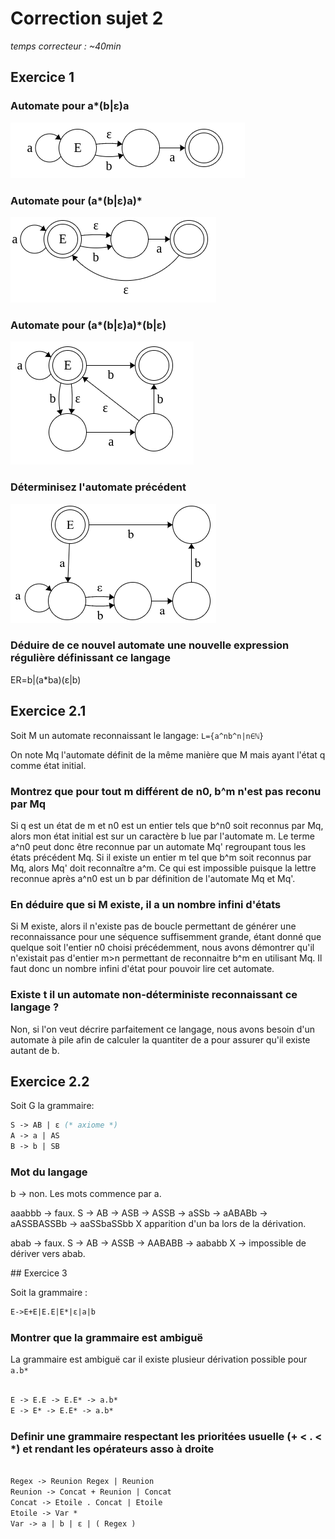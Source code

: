 # Correction sujet 2

*temps correcteur : ~40min*

## Exercice 1

### Automate pour a\*(b|ε)a

![](images/sujet5_automate1.png)

### Automate pour (a\*(b|ε)a)\*

![](images/sujet5_automate2.png)

### Automate pour (a\*(b|ε)a)\*(b|ε)

![](images/sujet5_automate3.png)


### Déterminisez l'automate précédent

![](images/sujet5_automate4.png)


### Déduire de ce nouvel automate une nouvelle expression régulière définissant ce langage

ER=b|(a*ba)(ε|b)

## Exercice 2.1

Soit M un automate reconnaissant le langage: `L={a^nb^n|n∈ℕ}`

On note Mq l'automate définit de la même manière que M mais ayant l'état q comme état initial.

### Montrez que pour tout m différent de n0, b^m n'est pas reconu par Mq

Si q est un état de m et n0 est un entier tels que b^n0 soit reconnus par Mq, alors mon état initial est sur un caractère b lue par l'automate m. Le terme a^n0 peut donc être reconnue par un automate Mq' regroupant tous les états précédent Mq. Si il existe un entier m tel que b^m soit reconnus par Mq, alors Mq' doit reconnaître a^m. Ce qui est impossible puisque la lettre reconnue après a^n0 est un b par définition de l'automate Mq et Mq'.

### En déduire que si M existe, il a un nombre infini d'états

Si M existe, alors il n'existe pas de boucle permettant de générer une reconnaissance pour une séquence suffisemment grande, étant donné que quelque soit l'entier n0 choisi précédemment, nous avons démontrer qu'il n'existait pas d'entier m>n permettant de reconnaitre b^m en utilisant Mq. Il faut donc un nombre infini d'état pour pouvoir lire cet automate.

### Existe t il un automate non-déterministe reconnaissant ce langage ?

Non, si l'on veut décrire parfaitement ce langage, nous avons besoin d'un automate à pile afin de calculer la quantiter de a pour assurer qu'il existe autant de b.

## Exercice 2.2

Soit G la grammaire:

```Ocaml
S -> AB | ε (* axiome *)
A -> a | AS
B -> b | SB
```

### Mot du langage

b -> non. Les mots commence par a.

aaabbb -> faux. S -> AB -> ASB -> ASSB -> aSSb -> aABABb -> aASSBASSBb -> aaSSbaSSbb X apparition d'un ba lors de la dérivation.

abab -> faux. S -> AB -> ASSB -> AABABB -> aababb X -> impossible de dériver vers abab.

## Exercice 3

Soit la grammaire :

```Ocaml
E->E+E|E.E|E*|ε|a|b
 ```

### Montrer que la grammaire est ambiguë

La grammaire est ambiguë car il existe plusieur dérivation possible pour `a.b*`

```Ocaml

E -> E.E -> E.E* -> a.b*
E -> E* -> E.E* -> a.b*

```

### Definir une grammaire respectant les prioritées usuelle (+ < . < *) et rendant les opérateurs asso à droite

```Ocaml

Regex -> Reunion Regex | Reunion
Reunion -> Concat + Reunion | Concat
Concat -> Etoile . Concat | Etoile
Etoile -> Var *
Var -> a | b | ε | ( Regex )

```